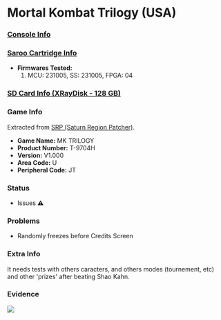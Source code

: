 # Mortal Kombat Trilogy (USA)

### [Console Info](../../../../../Info/Consoles/VA13/README.md)

### [Saroo Cartridge Info](../../../../../Info/Cartridges/RetroGameParadiseStore/1.32F/README.md)

- <b>Firmwares Tested:</b>
  1. MCU: 231005, SS: 231005, FPGA: 04

### [SD Card Info (XRayDisk - 128 GB)](../../../../../Info/SdCards/XRayDisk/128GB/fat32/README.md)

### Game Info

Extracted from [SRP (Saturn Region Patcher)](https://segaxtreme.net/resources/saturn-region-patcher.81/download).

- <b>Game Name:</b> MK TRILOGY
- <b>Product Number:</b> T-9704H
- <b>Version:</b> V1.000
- <b>Area Code:</b> U
- <b>Peripheral Code:</b> JT

### Status

- Issues :warning:

### Problems

- Randomly freezes before Credits Screen

### Extra Info

It needs tests with others caracters, and others modes (tournement, etc) and other 'prizes' after beating Shao Kahn.

### Evidence

[![](https://img.youtube.com/vi/TQ35HhiHeFA/0.jpg)](https://www.youtube.com/watch?v=TQ35HhiHeFA)
